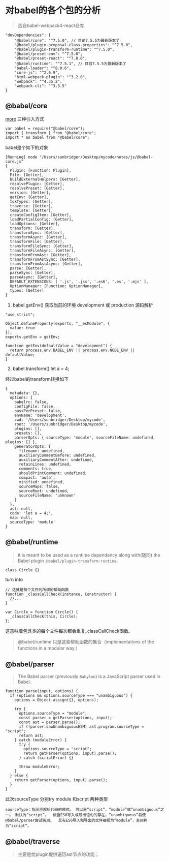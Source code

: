 
# 对babel的各个包的分析
>选自babel-webpack4-react仓库

```
"devDependencies": {
    "@babel/core": "^7.5.0", // 目前7.5.5为最新版本了
    "@babel/plugin-proposal-class-properties": "^7.5.0",
    "@babel/plugin-transform-runtime": "^7.5.0",
    "@babel/preset-env": "^7.5.0",
    "@babel/preset-react": "^7.0.0",
    "@babel/runtime": "^7.5.1", // 目前7.5.5为最新版本了
    "babel-loader": "^8.0.6",
    "core-js": "^2.6.9",
    "html-webpack-plugin": "^3.2.0",
    "webpack": "^4.35.2",
    "webpack-cli": "^3.3.5"
}
```
## @babel/core
[more](https://babeljs.io/docs/en/next/babel-core)
三种引入方式
```
var babel = require("@babel/core");
import { transform } from "@babel/core";
import * as babel from "@babel/core";
```

babel是个如下的对象
```
[Running] node "/Users/sunbridger/Desktop/mycode/notes/js/@babel-core.js"
{
  Plugin: [Function: Plugin],
  File: [Getter],
  buildExternalHelpers: [Getter],
  resolvePlugin: [Getter],
  resolvePreset: [Getter],
  version: [Getter],
  getEnv: [Getter],
  tokTypes: [Getter],
  traverse: [Getter],
  template: [Getter],
  createConfigItem: [Getter],
  loadPartialConfig: [Getter],
  loadOptions: [Getter],
  transform: [Getter],
  transformSync: [Getter],
  transformAsync: [Getter],
  transformFile: [Getter],
  transformFileSync: [Getter],
  transformFileAsync: [Getter],
  transformFromAst: [Getter],
  transformFromAstSync: [Getter],
  transformFromAstAsync: [Getter],
  parse: [Getter],
  parseSync: [Getter],
  parseAsync: [Getter],
  DEFAULT_EXTENSIONS: [ '.js', '.jsx', '.es6', '.es', '.mjs' ],
  OptionManager: [Function: OptionManager],
  types: [Getter]
}
```

1. babel.getEnv() 获取当前的环境 development 或 production
源码解析
```
"use strict";

Object.defineProperty(exports, "__esModule", {
  value: true
});
exports.getEnv = getEnv;

function getEnv(defaultValue = "development") {
  return process.env.BABEL_ENV || process.env.NODE_ENV || defaultValue;
}
```
2. babel.transform() 
let a = 4;

经过babel的transform转换如下

```
{
  metadata: {},
  options: {
    babelrc: false,
    configFile: false,
    passPerPreset: false,
    envName: 'development',
    cwd: '/Users/sunbridger/Desktop/mycode',
    root: '/Users/sunbridger/Desktop/mycode',
    plugins: [],
    presets: [],
    parserOpts: { sourceType: 'module', sourceFileName: undefined, plugins: [] },
    generatorOpts: {
      filename: undefined,
      auxiliaryCommentBefore: undefined,
      auxiliaryCommentAfter: undefined,
      retainLines: undefined,
      comments: true,
      shouldPrintComment: undefined,
      compact: 'auto',
      minified: undefined,
      sourceMaps: false,
      sourceRoot: undefined,
      sourceFileName: 'unknown'
    }
  },
  ast: null,
  code: 'let a = 4;',
  map: null,
  sourceType: 'module'
}
```

## @babel/runtime
>it is meant to be used as a runtime dependency along with(随同) the Babel plugin` @babel/plugin-transform-runtime`.

```
class Circle {}
```
turn into
```
// 这就是每个文件的所谓的帮助函数
function _classCallCheck(instance, Constructor) {
  //...
}

var Circle = function Circle() {
  _classCallCheck(this, Circle);
};
```
这意味着包含类的每个文件每次都会重复_classCallCheck函数。
> @babel/runtime 只是这些帮助函数的集合（implementations of the functions in a modular way.）


## @babel/parser
>The Babel parser (previously `Babylon`) is a JavaScript parser used in Babel.
```
function parse(input, options) {
  if (options && options.sourceType === "unambiguous") {
    options = Object.assign({}, options);

    try {
      options.sourceType = "module";
      const parser = getParser(options, input);
      const ast = parser.parse();
      if (!parser.sawUnambiguousESM) ast.program.sourceType = "script";
      return ast;
    } catch (moduleError) {
      try {
        options.sourceType = "script";
        return getParser(options, input).parse();
      } catch (scriptError) {}

      throw moduleError;
    }
  } else {
    return getParser(options, input).parse();
  }
}
```
此次sourceType 分别try module 和script 两种类型

`
sourceType：指示应解析代码的模式。
可以是“script”，“module”或“unambiguous”之一。 默认为“script”。 
根据ES6导入或导出语句的存在，“unambiguous”将使@babel/parser尝试猜测。 
具有ES6导入和导出的文件被视为“module”，否则称为“script”。
`

## @babel/traverse

>主要是给plugin提供遍历ast节点的功能；




